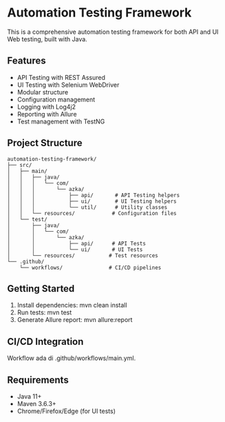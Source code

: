 # Automation Testing Framework

This is a comprehensive automation testing framework for both API and UI Web testing, built with Java.

## Features

- API Testing with REST Assured
- UI Testing with Selenium WebDriver
- Modular structure
- Configuration management
- Logging with Log4j2
- Reporting with Allure
- Test management with TestNG

## Project Structure

```
automation-testing-framework/
├── src/
│   ├── main/
│   │   ├── java/
│   │   │   └── com/
│   │   │       └── azka/
│   │   │           ├── api/       # API Testing helpers
│   │   │           ├── ui/        # UI Testing helpers
│   │   │           └── util/      # Utility classes
│   │   └── resources/            # Configuration files
│   └── test/
│       ├── java/
│       │   └── com/
│       │       └── azka/
│       │           ├── api/      # API Tests
│       │           └── ui/       # UI Tests
│       └── resources/           # Test resources
└── .github/
    └── workflows/               # CI/CD pipelines
```

## Getting Started

1. Install dependencies: mvn clean install  
2. Run tests: mvn test  
3. Generate Allure report: mvn allure:report  

## CI/CD Integration

Workflow ada di .github/workflows/main.yml.

## Requirements

- Java 11+  
- Maven 3.6.3+  
- Chrome/Firefox/Edge (for UI tests)
